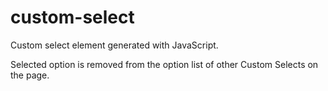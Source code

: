 # custom-select
Custom select element generated with JavaScript.

Selected option is removed from the option list of other Custom Selects on the page.
